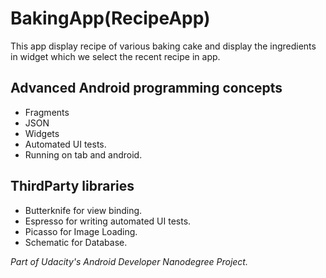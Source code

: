 BakingApp(RecipeApp)
====================
 This app display recipe of various baking cake and display the ingredients in widget which we select the recent recipe in app.

Advanced Android programming concepts
-------------------------------------
* Fragments
* JSON
* Widgets 
* Automated UI tests.
* Running on tab and android.

ThirdParty libraries
-----------------
* Butterknife for view binding.
* Espresso for writing automated UI tests.
* Picasso for Image Loading.
* Schematic for Database.

*Part of Udacity's Android Developer Nanodegree Project.*
